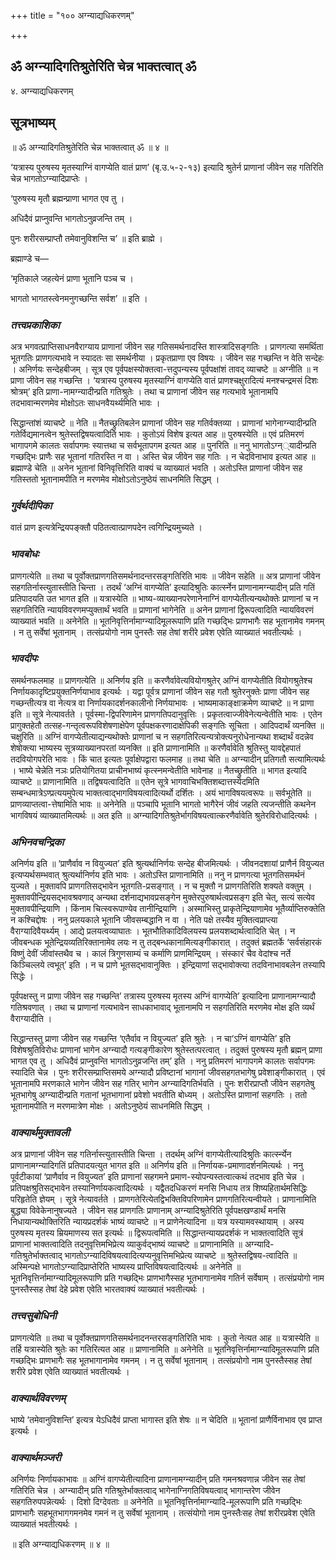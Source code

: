 +++
title = "१०० अग्न्याद्यधिकरणम्"

+++


## ॐ अग्न्यादिगतिश्रुतेरिति चेन्न भाक्तत्वात् ॐ

४. अग्न्याद्यधिकरणम्

## **सूत्रभाष्यम्**

॥ ॐ अग्न्यादिगतिश्रुतेरिति चेन्न भाक्तत्वात् ॐ ॥ ४ ॥

‘यत्रास्य पुरुषस्य मृतस्याग्निं वागप्येति वातं प्राण’ (बृ.उ.५-२-१३) इत्यादि श्रुतेर्न प्राणानां जीवेन सह गतिरिति चेन्न भागतोऽग्न्यादिप्राप्तेः ।

‘पुरुषस्य मृतौ ब्रह्मन्प्राणा भागत एव तु ।

अधिदैवं प्राप्नुवन्ति भागतोऽनुव्रजन्ति तम् ।

पुनः शरीरसम्प्राप्तौ तमेवानुविशन्ति च’ ॥ इति ब्राह्मे ।

ब्रह्माण्डे च—

‘मृतिकाले जहत्येनं प्राणा भूतानि पञ्च च ।

भागतो भागतस्त्वेनमनुगच्छन्ति सर्वश’ ॥ इति ।

### ***तत्त्वप्रकाशिका***

अत्र भगवत्प्राप्तिसाधनवैराग्याय प्राणानां जीवेन सह गतिसमर्थनादस्ति शास्त्रादिसङ्गतिः । प्राणगत्या समर्थिता भूतगतिः प्राणगत्यभावे न स्यादतः सा समर्थनीया । प्रकृतप्राणा एव विषयः । जीवेन सह गच्छन्ति न वेति सन्देहः । अनिर्णयः सन्देहबीजम् । सूत्र एव पूर्वपक्षस्योक्तत्वा-त्तदुपन्यस्य पूर्वपक्षांशं तावद् व्याचष्टे ॥ अग्नीति ॥ न प्राणा जीवेन सह गच्छन्ति । ‘यत्रास्य पुरुषस्य मृतस्याग्निं वागप्येति वातं प्राणश्चक्षुरादित्यं मनश्चन्द्रमसं दिशः श्रोत्रम्’ इति प्राणा-नामग्न्यादीन्प्रति गतिश्रुतेः । तथा च प्राणानां जीवेन सह गत्यभावे भूतानामपि तदभावान्मरणमेव मोक्षोऽतः साधनवैयर्थ्यमिति भावः ।

सिद्धान्तांशं व्याचष्टे ॥ नेति ॥ नैतच्छ्रुतिबलेन प्राणानां जीवेन सह गतिर्वक्तव्या । प्राणानां भागेनाग्न्यादीन्प्रति गतेर्विद्यमानत्वेन श्रुतेस्तद्विषयत्वादिति भावः । कुतोऽयं विशेष इत्यत आह ॥ पुरुषस्येति ॥ एवं प्रतिमरणं भागापगमे कालतः सर्वापगमः स्यात्तथा च सर्वभूतापगम इत्यत आह ॥ पुनरिति ॥ ननु भागतोऽग्न््यादीन्प्रति गच्छद्भिः प्राणैः सह भूतानां गतिरस्ति न वा । अस्ति चेन्न जीवेन सह गतिः । न चेदविनाभाव इत्यत आह ॥ ब्रह्माण्डे चेति ॥ अनेन भूतानां विनिवृत्तिरिति वाक्यं च व्याख्यातं भवति । अतोऽस्ति प्राणानां जीवेन सह गतिस्ततो भूतानामपीति न मरणमेव मोक्षोऽतोऽनुष्ठेयं साधनमिति सिद्धम् ।

### ***गुर्वर्थदीपिका***

वातं प्राण इत्यत्रेन्द्रियपङ्क्तौ पठितत्वात्प्राणपदेन त्वगिन्द्रियमुच्यते ।

### ***भावबोधः***

प्राणगत्येति ॥ तथा च पूर्वोक्तप्राणगतिसमर्थनादन्तरसङ्गतिरिति भावः ॥ जीवेन सहेति ॥ अत्र प्राणानां जीवेन सहगतिर्नास्त्युतास्तीति चिन्ता । तदर्थं ‘अग्निं वागप्येति’ इत्यादिश्रुतिः कार्त्स्नेन प्राणानामग्न्यादीन् प्रति गतिं प्रतिपादयति उत भागत इति ॥ यत्रास्येति ॥ भाष्य-व्याख्यानपरेणानेनाग्निं वागप्येतीत्यन्यथोक्तेः प्राणानां च न सहगतिरिति न्यायविवरणमप्युक्तार्थं भवति ॥ प्राणानां भागेनेति ॥ अनेन प्राणानां द्विरूपत्वादिति न्यायविवरणं व्याख्यातं भवति ॥ अनेनेति ॥ भूतनिवृत्तिर्नामाग्न्यादिमूलरूपाणि प्रति गच्छद्भिः प्राणभागैः सह भूतानामेव गमनम् । न तु सर्वेषां भूतानाम् । तत्संप्रयोगो नाम पुनस्तैः सह तेषां शरीरे प्रवेश एवेति व्याख्यातं भवतीत्यर्थः ।

### ***भावदीपः***

समर्थनफलमाह ॥ प्राणगत्येति ॥ अनिर्णय इति ॥ करणैर्वावेत्यवियोगश्रुतेर् अग्निं वागप्येतीति वियोगश्रुतेश्च निर्णायकादृष्टिप्रयुक्तनिर्णयाभाव इत्यर्थः । यद्वा पूर्वत्र प्राणानां जीवेन सह गतौ श्रुतेरनुक्तेः प्राणा जीवेन सह गच्छन्तीत्यत्र वा नेत्यत्र वा निर्णायकादर्शनकालीनो निर्णयाभावः । भाष्यमाकाङ्क्षाक्रमेण व्याचष्टे ॥ न प्राणा इति ॥ सूत्रे नेत्यावर्तते । पूर्वस्मा-द्विपरिणामेन प्राणगतिपदानुवृत्तिः । प्रकृतत्वाज्जीवेनेत्यन्वेतीति भावः । एतेन प्रागुक्तहेतौ तत्सह-गन्तृत्वरूपविशेषणाक्षेपेण पूर्वपक्षकरणादाक्षेपिकी सङ्गतिः सूचिता । आदिपदार्थं व्यनक्ति ॥ चक्षुरिति ॥ अग्निं वागप्येतीत्याद्यन्यथोक्तेः प्राणानां च न सहगतिरित्यन्यत्रोक्त्यनुरोधेनान्यथा शब्दार्थं वदन्नेव शेषोक्त्या भाष्यस्य सूत्रव्याख्यानपरतां व्यनक्ति ॥ इति प्राणानामिति ॥ करणैर्वावेति श्रुतिस्तु यावद्देहपातं तदवियोगपरेति भावः । किं चात इत्यतः पूर्वाक्षेपद्वारा फलमाह ॥ तथा चेति ॥ अग्न्यादीन् प्रतिगतौ सत्यामित्यर्थः । भाष्ये चेन्नेति नञः प्रतियोगितया प्राचीनभाष्यं कृत्स्नमन्वेतीति भावेनाह ॥ नैतच्छ्रुतीति ॥ भागत इत्यादि व्याचष्टे ॥ प्राणानामिति ॥ तद्विषयत्वादिति ॥ एतेन सूत्रे भागवाचिभक्तिशब्दात्तस्येदमिति सम्बन्धमात्रेऽण्प्रत्ययमुपेत्य भाक्तत्वाद्भागविषयत्वादित्यर्थो दर्शितः । अयं भागविषयत्वरूपः ॥ सर्वभूतेति ॥ प्राणव्याप्तत्वा-त्तेषामिति भावः ॥ अनेनेति ॥ पञ्चापि भूतानि भागतो भागैरेनं जीवं जहति त्यजन्तीति कथनेन भागविषयं व्याख्यातमित्यर्थः ॥ अत इति ॥ अग्न्यादिगतिश्रुतेर्भागविषयत्वात्करणैर्वावेति श्रुतेरविरोधादित्यर्थः ।

### ***अभिनवचन्द्रिका***

अनिर्णय इति ॥ ‘प्राणैर्वाव न वियुज्यत’ इति श्रुत्यर्थानिर्णयः सन्देह बीजमित्यर्थः । जीवनदशायां प्राणैर्न वियुज्यत इत्यप्यर्थसम्भवात् श्रुत्यर्थानिर्णय इति भावः । अतोऽस्ति प्राणानामिति ॥ ननु न प्राणगत्या भूतगतिसमर्थनं युज्यते । मुक्तावपि प्राणगतिसद्भावेन भूतगति-प्रसङ्गात् । न च मुक्तौ न प्राणगतिरिति शक्यते वक्तुम् । मुक्तावपीन्द्रियसद्भावश्रवणाद् अन्यथा दर्शनाद्यभावप्रसङ्गेन मुक्तेरपुरुषार्थत्वप्रसङ्ग इति चेत्, सत्यं सत्येव मुक्तावपीन्द्रियाणि । किंनाम चित्स्वरूपाण्येव तानीन्द्रियाणि । अस्माभिस्तु प्राकृतेन्द्रियाणामेव भूतैर्व्याप्तिरुक्तेति न कश्चिद्दोषः । ननु प्रलयकाले भूतानि जीवसम्बद्धानि न वा । नेति पक्षे तस्यैव मुक्तित्वप्राप्त्या वैराग्यादिवैयर्थ्यम् । आद्ये प्रलयत्वव्याघातः । भूतभौतिकादिविलयस्य प्रलयशब्दार्थत्वादिति चेत् । न जीवबन्धक भूतेन्द्रियव्यतिरिक्तानामेव लयः न तु तद्बन्धकानामित्यङ्गीकारात् । तदुक्तं ब्रह्मतर्के ‘सर्वसंहारकं विष्णुं देवीं जीवांस्तथैव च । कालं त्रिगुणसाम्यं च कर्माणि प्राणमिन्द्रियम् । संस्कारं चैव वेदांश्च नर्ते किञ्चिल्लये त्वभूत्’ इति । न च प्राणे भूतसद्भावानुक्तिः । इन्द्रियाणां सद्भावोक्त्या तदविनाभावबलेन तस्यापि सिद्धेः ।

पूर्वपक्षस्तु न प्राणा जीवेन सह गच्छन्ति’ तत्रास्य पुरुषस्य मृतस्य अग्निं वागप्येति’ इत्यादिना प्राणानामग्न्यादौ गतिश्रवणात् । तथा च प्राणानां गत्यभावेन साधकाभावाद् भूतानामपि न सहगतिरिति मरणमेव मोक्ष इति व्यर्थं वैराग्यादीति ।

सिद्धान्तस्तु प्राणा जीवेन सह गच्छन्ति ‘एतैर्वाव न वियुज्यत’ इति श्रुतेः । न चा‘ऽग्निं वागप्येति’ इति विशेषश्रुतिविरोधः प्राणानां भागेन अग्न्यादौ गत्यङ्गीकारेण श्रुतेस्तत्परत्वात् । तदुक्तं पुरुषस्य मृतौ ब्रह्मन् प्राणा भागत एव तु । अधिदैवं प्राप्नुवन्ति भागतोऽनुव्रजन्ति तम्’ इति । ननु प्रतिमरणं भागापगमे कालतः सर्वापगमः स्यादिति चेन्न । पुनः शरीरसम्प्राप्तिसमये अग्न्यादौ प्रविष्टानां भागानां जीवसहगतभागेषु प्रवेशाङ्गीकारात् । एवं भूतानामपि मरणकाले भागेन जीवेन सह गतिर् भागेन अग्न्यादिगतिर्भवति । पुनः शरीरप्राप्तौ जीवेन सहगतेषु भूतभागेषु अग्न्यादीन्प्रति गतानां भूतभागानां प्रवेशो भवतीति बोध्यम् । अतोऽस्ति प्राणानां सहगतिः । ततो भूतानामपीति न मरणमात्रेण मोक्षः । अतोऽनुष्ठेयं साधनमिति सिद्धम् ।

### ***वाक्यार्थमुक्तावली***

अत्र प्राणानां जीवेन सह गतिर्नास्त्युतास्तीति चिन्ता । तदर्थम् अग्निं वागप्येतीत्यादिश्रुतिः कार्त्स्न्येन प्राणानामग्न्यादिगतिं प्रतिपादयत्युत भागत इति ॥ अनिर्णय इति ॥ निर्णायक-प्रमाणादर्शनमित्यर्थः । ननु पूर्वटीकायां ‘प्राणैर्वाव न वियुज्यत’ इति प्राणानां सहगमने प्रमाण-स्योपन्यस्तत्वात्कथं तदभाव इति चेन्न । प्रतिपक्षश्रुतिसद्भावेन तस्यानिर्णायकत्वादित्यर्थः । यद्वैतदधिकरणं मनसि निधाय तत्र शिष्यहितार्थमसिद्धिः परिहृतेति ज्ञेयम् । सूत्रे नेत्यावर्तते । प्राणगतेरित्येतद्विभक्तिविपरिणामेन प्राणगतिरित्यन्वीयते । प्राणानामिति बुद्ध्या विवेकेनानुषज्यते । जीवेन सह प्राणगतिः प्राणानाम् अग्न्यादिश्रुतेरिति पूर्वपक्षखण्डार्थं मनसि निधायान्यथोक्तिरिति न्यायप्रदर्शकं भाष्यं व्याचष्टे ॥ न प्राणेनेत्यादिना ॥ यत्र यस्यामवस्थायाम् । अस्य पुरुषस्य मृतस्य म्रियमाणस्य सत इत्यर्थः ॥ द्विरूपत्वमिति ॥ सिद्धान्तन्यायप्रदर्शकं न भाक्तत्वादिति सूत्रं प्राणानां भाक्तत्वादिति तदनुवृत्तिमभिप्रेत्य व्याकुर्वद्भाष्यं व्याचष्टे ॥ प्राणानामिति ॥ अग्न्यादि-गतिश्रुतेर्भाक्तत्वाद् भागतोऽग्न्यादिविषयत्वादित्यप्यनुवृत्तिमभिप्रेत्य व्याचष्टे ॥ श्रुतेस्तद्विषय-त्वादिति ॥ अस्मिन्पक्षे भागतोऽग्न्यादिप्राप्तेरिति भाष्यस्य प्राप्तिविषयत्वादित्यर्थः ॥ अनेनेति ॥ भूतनिवृत्तिर्नामाग्न्यादिमूलरूपाणि प्रति गच्छद्भिः प्राणभागैस्सह भूतभागानामेव गतिर्न सर्वेषाम् । तत्संप्रयोगो नाम पुनस्तैस्सह तेषां देहे प्रवेश एवेति भारतवाक्यं व्याख्यातं भवतीत्यर्थः ।

### ***तत्त्वसुबोधिनी***

प्राणगत्येति ॥ तथा च पूर्वोक्तप्राणगतिसमर्थनादनन्तरसङ्गतिरिति भावः । कुतो नेत्यत आह ॥ यत्रास्येति ॥ तर्हि यत्रास्येति श्रुतेः का गतिरित्यत आह ॥ प्राणानामिति ॥ अनेनेति ॥ भूतनिवृत्तिर्नामाग्न्यादिमूलरूपाणि प्रति गच्छद्भिः प्राणभागैः सह भूतभागानामेव गमनम् । न तु सर्वेषां भूतानाम् । तत्संप्रयोगो नाम पुनस्तैस्सह तेषां शरीरे प्रवेश एवेति व्याख्यातं भवतीत्यर्थः ।

### ***वाक्यार्थविवरणम्***

भाष्ये ‘तमेवानुविशन्ति’ इत्यत्र येऽधिदैवं प्राप्ता भागास्त इति शेषः ॥ न चेदिति ॥ भूतानां प्राणैर्विनाभाव एव प्राप्त इत्यर्थः ।

### ***वाक्यार्थमञ्जरी***

अनिर्णयः निर्णायकाभावः ॥ अग्निं वागप्येतीत्यादिना प्राणानामग्न्यादीन् प्रति गमनश्रवणान्न जीवेन सह तेषां गतिरिति चेन्न । अग्न्यादीन् प्रति गतिश्रुतेर्भाक्तत्वाद् भागेनाग्निगतिविषयत्वाद् भागान्तरेण जीवेन सहगतिरुपपन्नेत्यर्थः । दिशो दिग्देवताः ॥ अनेनेति ॥ भूतनिवृत्तिर्नामाग्न्यादि-मूलरूपाणि प्रति गच्छद्भिः प्राणभागैः सहभूतभागगमनमेव गमनं न तु सर्वेषां भूतानाम् । तत्संयोगो नाम पुनस्तैःसह तेषां शरीरप्रवेश एवेति व्याख्यातं भवतीत्यर्थः ।

॥ इति अग्न्याद्यधिकरणम् ॥ ४ ॥



